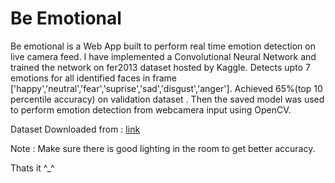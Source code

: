 # Be Emotional

Be emotional is a Web App built to perform real time emotion detection on live camera feed. I have implemented a Convolutional Neural Network and trained the network on fer2013 dataset hosted by Kaggle.
Detects upto 7 emotions for all identified faces in frame ['happy','neutral','fear','suprise','sad','disgust','anger'].
Achieved 65%(top 10 percentile accuracy) on validation dataset .
Then the saved model was used to perform emotion detection from webcamera input using OpenCV.

Dataset Downloaded from : [link](https://www.kaggle.com/deadskull7/fer2013)



Note : Make sure there is good lighting in the room to get better accuracy.

Thats it ^_^



